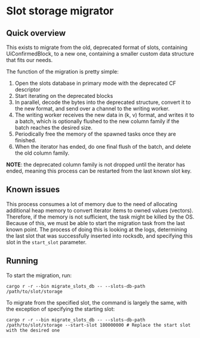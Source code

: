 # Slot storage migrator

## Quick overview

This exists to migrate from the old, deprecated format of slots, containing UiConfirmedBlock, to a new one, containing a smaller custom data structure that fits our needs.

The function of the migration is pretty simple:

1. Open the slots database in primary mode with the deprecated CF descriptor
2. Start iterating on the deprecated blocks
3. In parallel, decode the bytes into the deprecated structure, convert it to the new format, and send over a channel to the writing worker.
4. The writing worker receives the new data in (k, v) format, and writes it to a batch, which is optionally flushed to the new column family if the batch reaches the desired size.
5. Periodically free the memory of the spawned tasks once they are finished.
6. When the iterator has ended, do one final flush of the batch, and delete the old column family.

**NOTE**: the deprecated column family is not dropped until the iterator has ended, meaning this process can be restarted from the last known slot key.

## Known issues

This process consumes a lot of memory due to the need of allocating additional heap memory to convert iterator items to owned values (vectors). Therefore, if the memory is not sufficient, the task might be killed by the OS.
Because of this, we must be able to start the migration task from the last known point. The process of doing this is looking at the logs, determining the last slot that was successfully inserted into rocksdb, and specifying this slot in the `start_slot` parameter.

## Running

To start the migration, run:
```shell
cargo r -r --bin migrate_slots_db -- --slots-db-path /path/to/slot/storage
```

To migrate from the specified slot, the command is largely the same, with the exception of specifying the starting slot:
```shell
cargo r -r --bin migrate_slots_db -- --slots-db-path /path/to/slot/storage --start-slot 180000000 # Replace the start slot with the desired one
```
